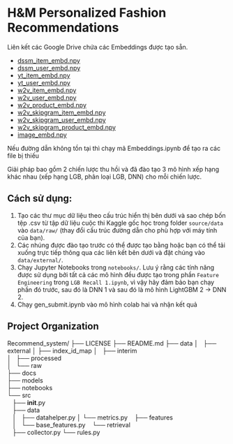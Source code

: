 # H&M Personalized Fashion Recommendations

Liên kết các Google Drive chứa các Embeddings được tạo sẵn.
- [dssm_item_embd.npy](https://drive.google.com/file/d/13rGRbevjcd0yZdwuOTPmNyMOIx9WOLb9/view?usp=sharing)
- [dssm_user_embd.npy](https://drive.google.com/file/d/13nkDc7Dt6QtXx91i3sjnotQNGX2JpSk_/view?usp=sharing)
- [yt_item_embd.npy](https://drive.google.com/file/d/11Q8nWxOlSTspQwH9OGmR9vGoAqJ2wWbS/view?usp=sharing)
- [yt_user_embd.npy](https://drive.google.com/file/d/11OX9vuHmCrCk8Mcl6XA1TF0l0nBL___j/view?usp=sharing)
- [w2v_item_embd.npy](https://drive.google.com/file/d/1-8spKOVtb0jr5xYT8oMKMC5z3BPpCOU-/view?usp=sharing)
- [w2v_user_embd.npy](https://drive.google.com/file/d/1-6CAnA2_pHXrhCyplV-WsI9lreSf6Rm-/view?usp=sharing)
- [w2v_product_embd.npy](https://drive.google.com/file/d/1-R8Rww7QqHZOIcyIhZxEMiXRW1hzJ5wI/view?usp=sharing)
- [w2v_skipgram_item_embd.npy](https://drive.google.com/file/d/1-AmzbyCHx9i0CddZIdbqNJPAMXw3Kg34/view?usp=sharing)
- [w2v_skipgram_user_embd.npy](https://drive.google.com/file/d/1-8BpDQUn310Vns72t1up3uIOOnV_nR4h/view?usp=sharing)
- [w2v_skipgram_product_embd.npy](https://drive.google.com/file/d/1-QhHbFr16koCBL5OIMHxJX9ZAQJAhbHF/view?usp=sharing)
- [image_embd.npy](https://drive.google.com/file/d/1-WkIeInVvHJz4ScA3n-CRyVLQjW51gDH/view?usp=sharing)

Nếu đường dẫn không tồn tại thì chạy mã Embeddings.ipynb để tạo ra các file bị thiếu

Giải pháp bao gồm 2 chiến lược thu hồi và đã đào tạo 3 mô hình xếp hạng khác nhau (xếp hạng LGB, phân loại LGB, DNN) cho mỗi chiến lược.
## Cách sử dụng:
1. Tạo các thư mục dữ liệu theo cấu trúc hiển thị bên dưới và sao chép bốn tệp .csv từ tập dữ liệu cuộc thi Kaggle gốc học trong folder `source/data` vào `data/raw/` (thay đổi cấu trúc đường dẫn cho phù hợp với máy tính của bạn).
2. Các nhúng được đào tạo trước có thể được tạo bằng hoặc bạn có thể tải xuống trực tiếp thông qua các liên kết bên dưới và đặt chúng vào `data/external/`.
3. Chạy Jupyter Notebooks trong `notebooks/`. Lưu ý rằng các tính năng được sử dụng bởi tất cả các mô hình đều được tạo trong phần `Feature Engineering` trong `LGB Recall 1.ipynb`, vì vậy hãy đảm bảo bạn chạy phần đó trước, sau đó là DNN 1 và sau đó là mô hình LightGBM 2 -> DNN 2.
4. Chạy gen_submit.ipynb vào mô hình colab hai và nhận kết quả

Project Organization
------------
   Recommend_system/
    ├── LICENSE
    ├── README.md
    ├── data
    │   ├── external 
    │   ├── index_id_map
    │   ├── interim    
    │   ├── processed      
    │   └── raw       
    ├── docs             
    ├── models            
    ├── notebooks         
    └── src              
        ├── __init__.py    
        ├── data          
        │   ├── datahelper.py
        │   └── metrics.py
        ├── features       
        │   └── base_features.py
        └── retrieval     
            ├── collector.py
            └── rules.py

